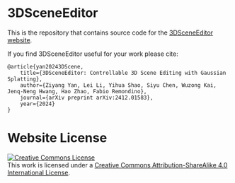# 3DSceneEditor

This is the repository that contains source code for the [3DSceneEditor website](https://ziyangyan.github.io/3DSceneEditor/).

If you find 3DSceneEditor useful for your work please cite:
```
@article{yan20243DScene,
    title={3DSceneEditor: Controllable 3D Scene Editing with Gaussian Splatting},
    author={Ziyang Yan, Lei Li, Yihua Shao, Siyu Chen, Wuzong Kai, Jenq-Neng Hwang, Hao Zhao, Fabio Remondino},
    journal={arXiv preprint arXiv:2412.01583},
    year={2024}
}
```

# Website License
<a rel="license" href="http://creativecommons.org/licenses/by-sa/4.0/"><img alt="Creative Commons License" style="border-width:0" src="https://i.creativecommons.org/l/by-sa/4.0/88x31.png" /></a><br />This work is licensed under a <a rel="license" href="http://creativecommons.org/licenses/by-sa/4.0/">Creative Commons Attribution-ShareAlike 4.0 International License</a>.
